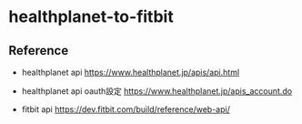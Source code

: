 # healthplanet-to-fitbit

## Reference
- healthplanet api
https://www.healthplanet.jp/apis/api.html

- healthplanet api oauth設定
https://www.healthplanet.jp/apis_account.do

- fitbit api
https://dev.fitbit.com/build/reference/web-api/

